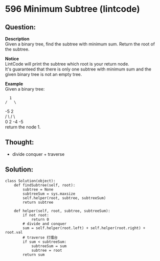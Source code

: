 # 596 Minimum Subtree \(lintcode\)

## Question:

**Description**  
Given a binary tree, find the subtree with minimum sum. Return the root of the subtree.  
  
**Notice**  
LintCode will print the subtree which root is your return node.  
It's guaranteed that there is only one subtree with minimum sum and the given binary tree is not an empty tree.  
  
  
**Example**  
Given a binary tree:  
  
      1  
    /   \  
 -5      2  
 / \     /  \  
0   2 -4  -5  
return the node 1.

## Thought:

* divide conquer + traverse

## Solution:

```text
class Solution(object):
    def findSubtree(self, root):
        subtree = None
        subtreeSum = sys.maxsize
        self.helper(root, subtree, subtreeSum)
        return subtree
    
    def helper(self, root, subtree, subtreeSum):
        if not root:
            return 0
        # divide and conquer
        sum = self.helper(root.left) + self.helper(root.right) + root.val
        # traverse 打擂台
        if sum < subtreeSum:
            subtreeSum = sum
            subtree = root
        return sum
```

